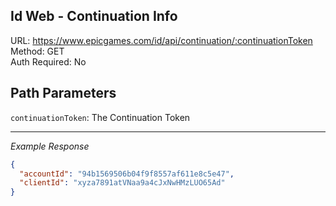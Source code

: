 ## Id Web - Continuation Info

URL: https://www.epicgames.com/id/api/continuation/:continuationToken \
Method: GET \
Auth Required: No

## Path Parameters

`continuationToken`: The Continuation Token

---

_Example Response_

```json
{
  "accountId": "94b1569506b04f9f8557af611e8c5e47",
  "clientId": "xyza7891atVNaa9a4cJxNwHMzLUO65Ad"
}
```
